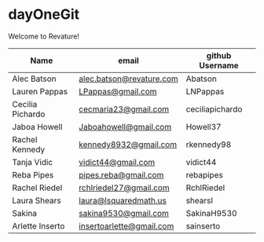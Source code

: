 # dayOneGit

Welcome to Revature!

| Name | email | github Username |
| ---- | ----- | --------------- | 
| Alec Batson | alec.batson@revature.com | Abatson |
| Lauren Pappas | LPappas@gmail.com | LNPappas |
| Cecilia Pichardo | cecmaria23@gmail.com | ceciliapichardo 
| Jaboa Howell | Jaboahowell@gmail.com | Howell37 |
| Rachel Kennedy| kennedy8932@gmail.com | rkennedy98 |
| Tanja Vidic | vidict44@gmail.com | vidict44 |
| Reba Pipes | pipes.reba@gmail.com | rebapipes |
| Rachel Riedel | rchlriedel27@gmail.com | RchlRiedel |
| Laura Shears | laura@lsquaredmath.us | shearsl |
| Sakina| sakina9530@gmail.com | SakinaH9530 |
| Arlette Inserto | insertoarlette@gmail.com | sainserto |
